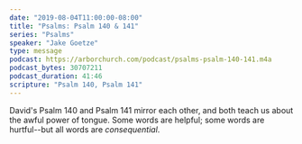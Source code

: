 ```yaml
---
date: "2019-08-04T11:00:00-08:00"
title: "Psalms: Psalm 140 & 141"
series: "Psalms"
speaker: "Jake Goetze"
type: message
podcast: https://arborchurch.com/podcast/psalms-psalm-140-141.m4a
podcast_bytes: 30707211
podcast_duration: 41:46
scripture: "Psalm 140, Psalm 141"
---
```


David's Psalm 140 and Psalm 141 mirror each other, and both teach us about the awful power of tongue. Some words are helpful; some words are hurtful--but all words are *consequential*.

